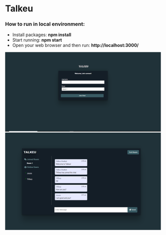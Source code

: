 # Talkeu

<h3>How to run in local environment: </h3>
<ul>
  <li>Install packages: <b>npm install</b> </li>
  <li>Start running:  <b>npm start</b></li>
  <li>Open your web browser and then run: <b>http://localhost:3000/ </b></li>
</ul>

<img src="public/images/talkeu-welcome-page.png" width="800px" alt="welcome page"/>

<img src="public/images/talkeu-chat.png" width="800px" alt="chat page" />
